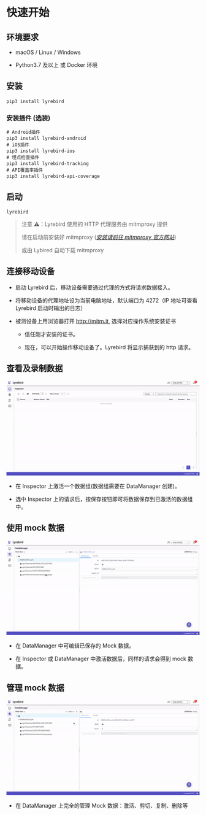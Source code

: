 # 快速开始

## 环境要求

- macOS / Linux / Windows

- Python3.7 及以上 或 Docker 环境

## 安装

```shell
pip3 install lyrebird
```

### 安装插件 (选装)

```shell
# Android插件
pip3 install lyrebird-android
# iOS插件
pip3 install lyrebird-ios
# 埋点检查插件
pip3 install lyrebird-tracking
# API覆盖率插件
pip3 install lyrebird-api-coverage
```

## 启动

```shell
lyrebird
```

> 注意 ⚠️：Lyrebird 使用的 HTTP 代理服务由 mitmproxy 提供
>
> 请在启动前安装好 mitmproxy (_[安装请前往 mitmproxy 官方网站](https://mitmproxy.org/)_)
>
> 或由 Lybired 自动下载 mitmproxy

## 连接移动设备

- 启动 Lyrebird 后，移动设备需要通过代理的方式将请求数据接入。

- 将移动设备的代理地址设为当前电脑地址，默认端口为 4272（IP 地址可查看 Lyrebird 启动时输出的日志）

- 被测设备上用浏览器打开 http://mitm.it, 选择对应操作系统安装证书

  - 信任刚才安装的证书。

  - 现在，可以开始操作移动设备了。Lyrebird 将显示捕获到的 http 请求。

## 查看及录制数据

![](../img/inspector.gif)

- 在 Inspector 上激活一个数据组(数据组需要在 DataManager 创建)。

- 选中 Inspector 上的请求后，按保存按钮即可将数据保存到已激活的数据组中。

## 使用 mock 数据

![](../img/inspector_mock.gif)

- 在 DataManager 中可编辑已保存的 Mock 数据。

- 在 Inspector 或 DataManager 中激活数据后，同样的请求会得到 mock 数据。

## 管理 mock 数据

![](../img/data_manager.gif)

- 在 DataManager 上完全的管理 Mock 数据：激活、剪切、复制、删除等
